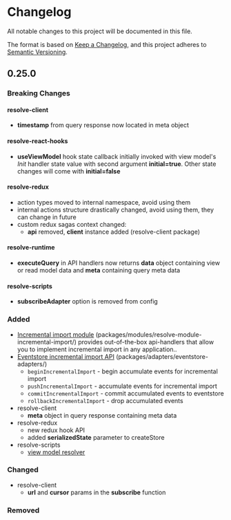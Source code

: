 # Changelog

All notable changes to this project will be documented in this file.

The format is based on [Keep a Changelog](https://keepachangelog.com/en/1.0.0/),
and this project adheres to [Semantic Versioning](https://semver.org/spec/v2.0.0.html).

## 0.25.0

### Breaking Changes

#### resolve-client

- **timestamp** from query response now located in meta object

#### resolve-react-hooks

- **useViewModel** hook state callback initially invoked with view model's *Init* handler state value with second argument **initial=true**. Other state changes will come with **initial=false**

#### resolve-redux

- action types moved to internal namespace, avoid using them
- internal actions structure drastically changed, avoid using them, they can change in future
- custom redux sagas context changed:
  - **api** removed, **client** instance added (resolve-client package)
  
#### resolve-runtime

- **executeQuery** in API handlers now returns **data** object containing view or read model data and **meta** containing query meta data

#### resolve-scripts

- **subscribeAdapter** option is removed from config

### Added

- [Incremental import module](packages/modules/resolve-module-incremental-import/) (packages/modules/resolve-module-incremental-import/) provides out-of-the-box api-handlers that allow you to implement incremental import in any application..
- [Eventstore incremental import API](packages/adapters/eventstore-adapters/) (packages/adapters/eventstore-adapters/) 
  - `beginIncrementalImport` - begin accumulate events for incremental import
  - `pushIncrementalImport` - accumulate events for incremental import 
  - `commitIncrementalImport` - commit accumulated events to eventstore 
  - `rollbackIncrementalImport` - drop accumulated events
- resolve-client
  - **meta** object in query response containing meta data
- resolve-redux
  - new redux hook API
  - added **serializedState** parameter to createStore
- resolve-scripts
  - [view model resolver](docs/read-side.md#view-model-resolver)

### Changed

- resolve-client
  - **url** and **cursor** params in the **subscribe** function

### Removed

